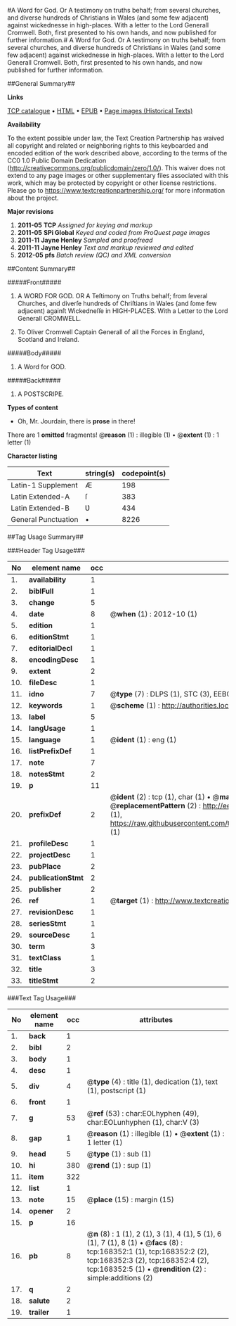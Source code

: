 #A Word for God. Or A testimony on truths behalf; from several churches, and diverse hundreds of Christians in Wales (and some few adjacent) against wickednesse in high-places. With a letter to the Lord Generall Cromwell. Both, first presented to his own hands, and now published for further information.#
A Word for God. Or A testimony on truths behalf; from several churches, and diverse hundreds of Christians in Wales (and some few adjacent) against wickednesse in high-places. With a letter to the Lord Generall Cromwell. Both, first presented to his own hands, and now published for further information.

##General Summary##

**Links**

[TCP catalogue](http://www.ota.ox.ac.uk/tcp/)  • 
[HTML](http://tei.it.ox.ac.uk/tcp/Texts-HTML/free/A96/A96913.html)  • 
[EPUB](http://tei.it.ox.ac.uk/tcp/Texts-EPUB/free/A96/A96913.epub) • 
[Page images (Historical Texts)](https://historicaltexts.jisc.ac.uk/eebo-99865766e)

**Availability**

To the extent possible under law, the Text Creation Partnership has waived all copyright and related or neighboring rights to this keyboarded and encoded edition of the work described above, according to the terms of the CC0 1.0 Public Domain Dedication (http://creativecommons.org/publicdomain/zero/1.0/). This waiver does not extend to any page images or other supplementary files associated with this work, which may be protected by copyright or other license restrictions. Please go to https://www.textcreationpartnership.org/ for more information about the project.

**Major revisions**

1. __2011-05__ __TCP__ *Assigned for keying and markup*
1. __2011-05__ __SPi Global__ *Keyed and coded from ProQuest page images*
1. __2011-11__ __Jayne Henley__ *Sampled and proofread*
1. __2011-11__ __Jayne Henley__ *Text and markup reviewed and edited*
1. __2012-05__ __pfs__ *Batch review (QC) and XML conversion*

##Content Summary##

#####Front#####

1. A WORD FOR GOD. OR A Teſtimony on Truths behalf; from ſeveral Churches, and diverſe hundreds of Chriſtians in Wales (and ſome few adjacent) againſt Wickedneſſe in HIGH-PLACES. With a Letter to the Lord Generall CROMWELL.

1. To Oliver Cromwell Captain Generall of all the Forces in England, Scotland and Ireland.

#####Body#####

1. A Word for GOD.

#####Back#####

1. A POSTSCRIPE.

**Types of content**

  * Oh, Mr. Jourdain, there is **prose** in there!

There are 1 **omitted** fragments! 
 @__reason__ (1) : illegible (1)  •  @__extent__ (1) : 1 letter (1)

**Character listing**


|Text|string(s)|codepoint(s)|
|---|---|---|
|Latin-1 Supplement|Æ|198|
|Latin Extended-A|ſ|383|
|Latin Extended-B|Ʋ|434|
|General Punctuation|•|8226|

##Tag Usage Summary##

###Header Tag Usage###

|No|element name|occ|attributes|
|---|---|---|---|
|1.|__availability__|1||
|2.|__biblFull__|1||
|3.|__change__|5||
|4.|__date__|8| @__when__ (1) : 2012-10 (1)|
|5.|__edition__|1||
|6.|__editionStmt__|1||
|7.|__editorialDecl__|1||
|8.|__encodingDesc__|1||
|9.|__extent__|2||
|10.|__fileDesc__|1||
|11.|__idno__|7| @__type__ (7) : DLPS (1), STC (3), EEBO-CITATION (1), PROQUEST (1), VID (1)|
|12.|__keywords__|1| @__scheme__ (1) : http://authorities.loc.gov/ (1)|
|13.|__label__|5||
|14.|__langUsage__|1||
|15.|__language__|1| @__ident__ (1) : eng (1)|
|16.|__listPrefixDef__|1||
|17.|__note__|7||
|18.|__notesStmt__|2||
|19.|__p__|11||
|20.|__prefixDef__|2| @__ident__ (2) : tcp (1), char (1)  •  @__matchPattern__ (2) : ([0-9\-]+):([0-9IVX]+) (1), (.+) (1)  •  @__replacementPattern__ (2) : http://eebo.chadwyck.com/downloadtiff?vid=$1&page=$2 (1), https://raw.githubusercontent.com/textcreationpartnership/Texts/master/tcpchars.xml#$1 (1)|
|21.|__profileDesc__|1||
|22.|__projectDesc__|1||
|23.|__pubPlace__|2||
|24.|__publicationStmt__|2||
|25.|__publisher__|2||
|26.|__ref__|1| @__target__ (1) : http://www.textcreationpartnership.org/docs/. (1)|
|27.|__revisionDesc__|1||
|28.|__seriesStmt__|1||
|29.|__sourceDesc__|1||
|30.|__term__|3||
|31.|__textClass__|1||
|32.|__title__|3||
|33.|__titleStmt__|2||


###Text Tag Usage###

|No|element name|occ|attributes|
|---|---|---|---|
|1.|__back__|1||
|2.|__bibl__|2||
|3.|__body__|1||
|4.|__desc__|1||
|5.|__div__|4| @__type__ (4) : title (1), dedication (1), text (1), postscript (1)|
|6.|__front__|1||
|7.|__g__|53| @__ref__ (53) : char:EOLhyphen (49), char:EOLunhyphen (1), char:V (3)|
|8.|__gap__|1| @__reason__ (1) : illegible (1)  •  @__extent__ (1) : 1 letter (1)|
|9.|__head__|5| @__type__ (1) : sub (1)|
|10.|__hi__|380| @__rend__ (1) : sup (1)|
|11.|__item__|322||
|12.|__list__|1||
|13.|__note__|15| @__place__ (15) : margin (15)|
|14.|__opener__|2||
|15.|__p__|16||
|16.|__pb__|8| @__n__ (8) : 1 (1), 2 (1), 3 (1), 4 (1), 5 (1), 6 (1), 7 (1), 8 (1)  •  @__facs__ (8) : tcp:168352:1 (1), tcp:168352:2 (2), tcp:168352:3 (2), tcp:168352:4 (2), tcp:168352:5 (1)  •  @__rendition__ (2) : simple:additions (2)|
|17.|__q__|2||
|18.|__salute__|2||
|19.|__trailer__|1||
